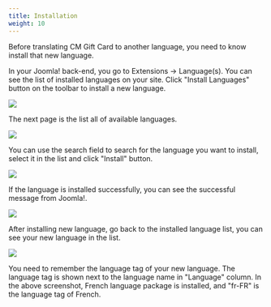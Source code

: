 ```yaml
---
title: Installation
weight: 10
---
```

Before translating CM Gift Card to another language, you need to know install that new language.

In your Joomla! back-end, you go to Extensions -> Language(s). You can see the list of installed languages on your site. Click "Install Languages" button on the toolbar to install a new language.

![](/images/translation_01.jpg)

The next page is the list all of available languages.

![](/images/translation_02.jpg)

You can use the search field to search for the language you want to install, select it in the list and click "Install" button.

![](/images/translation_03.jpg)

If the language is installed successfully, you can see the successful message from Joomla!.

![](/images/translation_04.jpg)

After installing new language, go back to the installed language list, you can see your new language in the list.

![](/images/translation_05.jpg)

You need to remember the language tag of your new language. The language tag is shown next to the language name in "Language" column. In the above screenshot, French language package is installed, and "fr-FR" is the language tag of French.